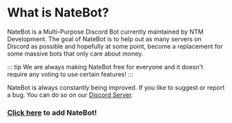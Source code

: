 # What is NateBot?

NateBot is a Multi-Purpose Discord Bot currently maintained by NTM Development. The goal of NateBot is to help out as many servers on Discord as possible and hopefully at some point, become a replacement for some massive bots that only care about money.

::: tip 
We are always making NateBot free for everyone and it doesn't require any voting to use certain features!
:::

NateBot is always constantly being improved. If you like to suggest or report a bug. You can do so on our [Discord Server](https://discord.gg/cmUFubKUtu).

### [Click here](https://natebot.xyz/invite)​ to add NateBot!